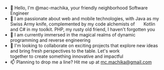 - 👋 Hello, I'm @mac-machika, your friendly neighborhood Software Engineer
- 👀 I am passionate about web and mobile technologies, with Java as my Swiss Army knife, complemented by my code alchemists of &nbsp; &nbsp; &nbsp; Kotlin and C# in my toolkit. PHP, my rusty old friend, I haven't forgotten you
- 🌱 I am currently immersed in the magical realms of dynamic programming and reverse engineering
- 💞️ I'm looking to collaborate on exciting projects that explore new ideas and bring fresh perspectives to the table. Let's work <br /> together to create something innovative and impactful
- 📫 Planning to drop me a line? Hit me up at mc.machika@gmail.com

<!---
mac-machika/mac-machika is a ✨ special ✨ repository because its `README.md` (this file) appears on your GitHub profile.
You can click the Preview link to take a look at your changes.
--->
